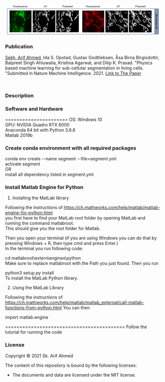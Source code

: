 ![Examples](img/img.png)

### Publication
[Sekh, Arif Ahmed](https://www.linkedin.com/in/arif1984/), Ida S. Opstad, Gustav Godtliebsen, Åsa Birna Birgisdottir, Balpreet Singh Ahluwalia, Krishna Agarwal, and Dilip K. Prasad. "Physics based machine learning for sub-cellular segmentation in living cells.
"Submitted in Nature Machine Intelligence. 2021. 
[Link to The Paper]([XXX](https://www.nature.com/articles/s42256-021-00420-0))

<br />


### Description

### Software and Hardware
======================
OS: Windows 10 <br />
GPU: NVIDIA Quadro RTX 6000 <br />
Anaconda 64 bit with Python 3.6.8 <br />
Matlab 2019b <br />


### Create conda environment with all required packages
conda env create --name segment --file=segment.yml<br />
activate segment<br />
OR<br />
install all dependency listed in segment.yml <br />


### Install Matlab Engine for Python

1. Installing the MatLab library <br />

Following the instructions of https://ch.mathworks.com/help/matlab/matlab-engine-for-python.html <br />
you first have to find your MatLab root folder by opening MatLab and running the command matlabroot. <br />
This should give you the root folder for Matlab. <br />

Then you open your terminal (if you are using Windows you can do that by pressing Windows + R, 
then type cmd and press Enter.) <br />
In the terminal you run following code: <br />

cd matlabroot\extern\engines\python <br />
Make sure to replace matlabroot with the Path you just found. Then you run <br />

python3 setup.py install <br />
To install the MatLab Python library. <br />

2. Using the MatLab Library <br />

Following the instructions of <br />
 https://ch.mathworks.com/help/matlab/matlab_external/call-matlab-functions-from-python.html You can then <br />

import matlab.engine <br />

==========================================
Follow the tutorial for running the code
### License

Copyright © 2021 Sk. Arif Ahmed

The content of this repository is bound by the following licenses:

- The documents and data are licensed under the MIT license.
